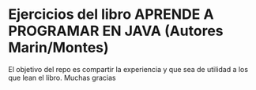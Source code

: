 # Ejercicios del libro APRENDE A PROGRAMAR EN JAVA                     (Autores Marin/Montes)
El objetivo del repo es compartir la experiencia y que sea de utilidad a los que lean el libro.
Muchas gracias
